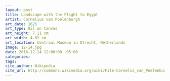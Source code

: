 ```yaml
---
layout: post
title: Landscape with the Flight to Egypt
artist: Cornelius van Poelenburgh
art_date: 1625
art_type: Oil on Canvas
art_height: 7.11 cm
art_width: 4.82 cm
art_location: Centraal Museum in Utrecht, Netherlands
image: 12-14.jpg
date: 2016-12-14 12:00:00 -05:00
categories:
tags:
cite_author: Wikipedia
cite_url: http://commons.wikimedia.org/wiki/File:Cornelis_van_Poelenburch_-_Landscape_with_the_Flight_to_Egypt_-_Google_Art_Project.jpg
---
```

